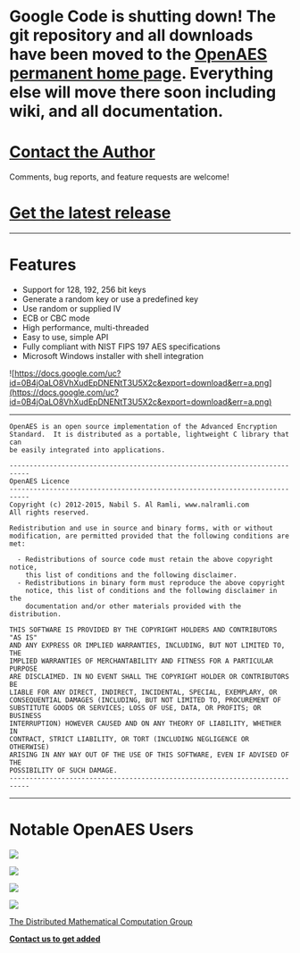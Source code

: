 # Google Code is shutting down! The git repository and all downloads have been moved to the [OpenAES permanent home page](http://nalramli.com/OpenAES).  Everything else will move there soon including wiki, and all documentation. #

# [Contact the Author](mailto:nabilalramli@gmail.com) #
Comments, bug reports, and feature requests are welcome!

# [Get the latest release](http://nalramli.com/OpenAES) #

---

# Features #

  * Support for 128, 192, 256 bit keys
  * Generate a random key or use a predefined key
  * Use random or supplied IV
  * ECB or CBC mode
  * High performance, multi-threaded
  * Easy to use, simple API
  * Fully compliant with NIST FIPS 197 AES specifications
  * Microsoft Windows installer with shell integration

![https://docs.google.com/uc?id=0B4jOaLO8VhXudEpDNENtT3U5X2c&export=download&err=a.png](https://docs.google.com/uc?id=0B4jOaLO8VhXudEpDNENtT3U5X2c&export=download&err=a.png)

---

```
OpenAES is an open source implementation of the Advanced Encryption
Standard.  It is distributed as a portable, lightweight C library that can
be easily integrated into applications.

---------------------------------------------------------------------------
OpenAES Licence
---------------------------------------------------------------------------
Copyright (c) 2012-2015, Nabil S. Al Ramli, www.nalramli.com
All rights reserved.

Redistribution and use in source and binary forms, with or without
modification, are permitted provided that the following conditions are met:

  - Redistributions of source code must retain the above copyright notice,
    this list of conditions and the following disclaimer.
  - Redistributions in binary form must reproduce the above copyright
    notice, this list of conditions and the following disclaimer in the
    documentation and/or other materials provided with the distribution.

THIS SOFTWARE IS PROVIDED BY THE COPYRIGHT HOLDERS AND CONTRIBUTORS "AS IS"
AND ANY EXPRESS OR IMPLIED WARRANTIES, INCLUDING, BUT NOT LIMITED TO, THE
IMPLIED WARRANTIES OF MERCHANTABILITY AND FITNESS FOR A PARTICULAR PURPOSE
ARE DISCLAIMED. IN NO EVENT SHALL THE COPYRIGHT HOLDER OR CONTRIBUTORS BE
LIABLE FOR ANY DIRECT, INDIRECT, INCIDENTAL, SPECIAL, EXEMPLARY, OR
CONSEQUENTIAL DAMAGES (INCLUDING, BUT NOT LIMITED TO, PROCUREMENT OF
SUBSTITUTE GOODS OR SERVICES; LOSS OF USE, DATA, OR PROFITS; OR BUSINESS
INTERRUPTION) HOWEVER CAUSED AND ON ANY THEORY OF LIABILITY, WHETHER IN
CONTRACT, STRICT LIABILITY, OR TORT (INCLUDING NEGLIGENCE OR OTHERWISE)
ARISING IN ANY WAY OUT OF THE USE OF THIS SOFTWARE, EVEN IF ADVISED OF THE
POSSIBILITY OF SUCH DAMAGE.
---------------------------------------------------------------------------
```

---

# Notable OpenAES Users #

[![](http://www.eclipse.org/eclipse.org-common/themes/Nova/images/eclipse.png)](http://www.eclipse.org)

[![](https://mozorg.cdn.mozilla.net/media/img/sandstone/header-mozilla-stone.5a157cb2c70c.png)](http://www.mozilla.org)

[![](http://omnirom.org/wp-content/uploads/2013/11/omnirom_logo-big_layout_transparent-250px-150x150.png)](http://omnirom.org/)

[![](http://www.unicommllc.com/wp-content/uploads/2013/06/New-Unicomm-Logo_salmon_orange_RECOMMENDATION4-300x85.png)](http://www.unicommllc.com)

[The Distributed Mathematical Computation Group](http://www.distmathcomp.org)

**[Contact us to get added](mailto:nabilalramli@gmail.com)**
